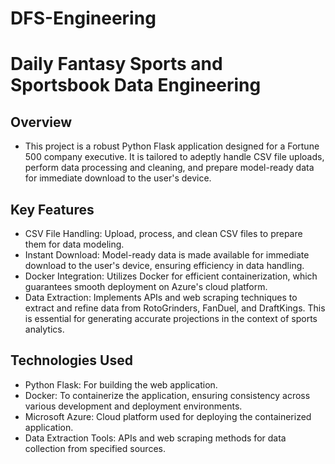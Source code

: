 # DFS-Engineering
# Daily Fantasy Sports and Sportsbook Data Engineering
## Overview
- This project is a robust Python Flask application designed for a Fortune 500 company executive. It is tailored to adeptly handle CSV file uploads, perform data processing and cleaning, and prepare model-ready data for immediate download to the user's device.

## Key Features
- CSV File Handling: Upload, process, and clean CSV files to prepare them for data modeling.
- Instant Download: Model-ready data is made available for immediate download to the user's device, ensuring efficiency in data handling.
- Docker Integration: Utilizes Docker for efficient containerization, which guarantees smooth deployment on Azure's cloud platform.
- Data Extraction: Implements APIs and web scraping techniques to extract and refine data from RotoGrinders, FanDuel, and DraftKings. This is essential for generating accurate projections in the context of sports analytics.
## Technologies Used
- Python Flask: For building the web application.
- Docker: To containerize the application, ensuring consistency across various development and deployment environments.
- Microsoft Azure: Cloud platform used for deploying the containerized application.
- Data Extraction Tools: APIs and web scraping methods for data collection from specified sources.
